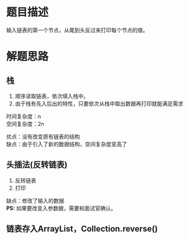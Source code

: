 # 题目描述
输入链表的第一个节点，从尾到头反过来打印每个节点的值。

# 解题思路
## 栈
1. 顺序读取链表，依次填入栈中。
2. 由于栈有先入后出的特性，只要依次从栈中取出数据再打印就能满足需求

时间复杂度：n  
空间复杂度：2n

优点：没有改变原有链表的结构  
缺点：由于引入了新的数据结构，空间复杂度变高了

## 头插法(反转链表)
1. 反转链表
2. 打印

缺点：修改了输入的数据  
**PS:** 如果要改变入参数据，需要和面试官确认。

## 链表存入ArrayList，Collection.reverse()

